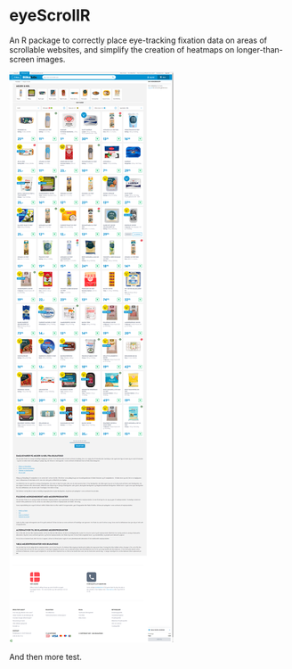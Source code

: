 # eyeScrollR

An R package to correctly place eye-tracking fixation data on areas of scrollable websites, and simplify the creation of heatmaps on longer-than-screen images.

![](man/figures/test.png)

And then more test.
